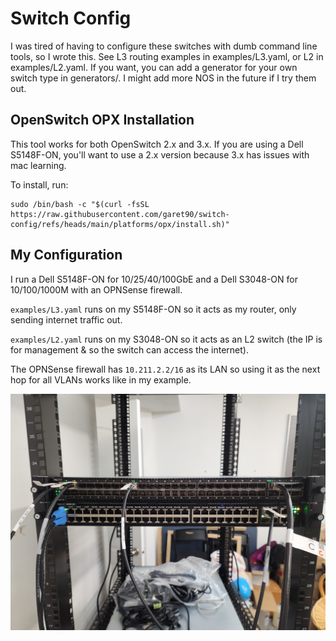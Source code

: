 # Switch Config
I was tired of having to configure these switches with dumb command line tools, so I wrote this.
See L3 routing examples in examples/L3.yaml, or L2 in examples/L2.yaml.
If you want, you can add a generator for your own switch type in generators/.
I might add more NOS in the future if I try them out.

## OpenSwitch OPX Installation
This tool works for both OpenSwitch 2.x and 3.x.
If you are using a Dell S5148F-ON, you'll want to use a 2.x version because 3.x has issues with mac learning.

To install, run:
```
sudo /bin/bash -c "$(curl -fsSL https://raw.githubusercontent.com/garet90/switch-config/refs/heads/main/platforms/opx/install.sh)"
```

## My Configuration
I run a Dell S5148F-ON for 10/25/40/100GbE and a Dell S3048-ON for 10/100/1000M with an OPNSense firewall.

`examples/L3.yaml` runs on my S5148F-ON so it acts as my router, only sending internet traffic out.

`examples/L2.yaml` runs on my S3048-ON so it acts as an L2 switch (the IP is for management & so the switch can access the internet).

The OPNSense firewall has `10.211.2.2/16` as its LAN so using it as the next hop for all VLANs works like in my example.

![Picture of my setup](example.jpg)
